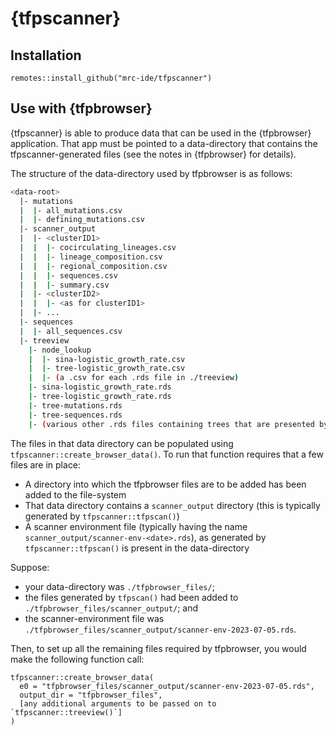 # {tfpscanner}

## Installation

```
remotes::install_github("mrc-ide/tfpscanner")
```

## Use with {tfpbrowser}

{tfpscanner} is able to produce data that can be used in the {tfpbrowser} application. That app
must be pointed to a data-directory that contains the tfpscanner-generated files (see the notes in
{tfpbrowser} for details).

The structure of the data-directory used by tfpbrowser is as follows:

```bash
<data-root>
  |- mutations
  |  |- all_mutations.csv
  |  |- defining_mutations.csv
  |- scanner_output
  |  |- <clusterID1>
  |  |  |- cocirculating_lineages.csv
  |  |  |- lineage_composition.csv
  |  |  |- regional_composition.csv
  |  |  |- sequences.csv
  |  |  |- summary.csv
  |  |- <clusterID2>
  |  |  |- <as for clusterID1>
  |  |- ...
  |- sequences
  |  |- all_sequences.csv
  |- treeview
    |- node_lookup
    |  |- sina-logistic_growth_rate.csv
    |  |- tree-logistic_growth_rate.csv
    |  |- (a .csv for each .rds file in ./treeview)
    |- sina-logistic_growth_rate.rds
    |- tree-logistic_growth_rate.rds
    |- tree-mutations.rds
    |- tree-sequences.rds
    |- (various other .rds files containing trees that are presented by tfpbrowser)
```

The files in that data directory can be populated using `tfpscanner::create_browser_data()`.
To run that function requires that a few files are in place:

- A directory into which the tfpbrowser files are to be added has been added to the file-system
- That data directory contains a `scanner_output` directory (this is typically generated by
  `tfpscanner::tfpscan()`)
- A scanner environment file (typically having the name `scanner_output/scanner-env-<date>.rds`), as
  generated by `tfpscanner::tfpscan()` is present in the data-directory

Suppose:

- your data-directory was `./tfpbrowser_files/`;
- the files generated by `tfpscan()` had been added to `./tfpbrowser_files/scanner_output/`; and
- the scanner-environment file was `./tfpbrowser_files/scanner_output/scanner-env-2023-07-05.rds`.

Then, to set up all the remaining files required by tfpbrowser, you would make the following
function call:

```
tfpscanner::create_browser_data(
  e0 = "tfpbrowser_files/scanner_output/scanner-env-2023-07-05.rds",
  output_dir = "tfpbrowser_files",
  [any additional arguments to be passed on to `tfpscanner::treeview()`]
)
```

